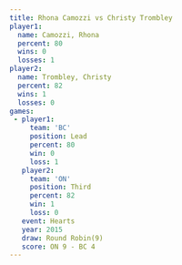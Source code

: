```yaml
---
title: Rhona Camozzi vs Christy Trombley
player1:                 
  name: Camozzi, Rhona   
  percent: 80            
  wins: 0                
  losses: 1              
player2:                 
  name: Trombley, Christy
  percent: 82            
  wins: 1                
  losses: 0              
games:
 - player1:        
     team: 'BC'    
     position: Lead
     percent: 80   
     win: 0        
     loss: 1       
   player2:         
     team: 'ON'     
     position: Third
     percent: 82    
     win: 1         
     loss: 0        
   event: Hearts       
   year: 2015          
   draw: Round Robin(9)
   score: ON 9 - BC 4  
---
```

